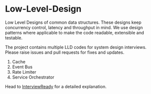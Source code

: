 # Low-Level-Design

Low Level Designs of common data structures. These designs keep concurrency control, latency and throughput in mind. We use design patterns where applicable to make the code readable, extensible and testable.

The project contains multiple LLD codes for system design interviews.
Please raise issues and pull requests for fixes and updates.

1. Cache
2. Event Bus
3. Rate Limiter
4. Service Orchestrator


Head to [InterviewReady](https://get.interviewready.io/) for a detailed explanation.
